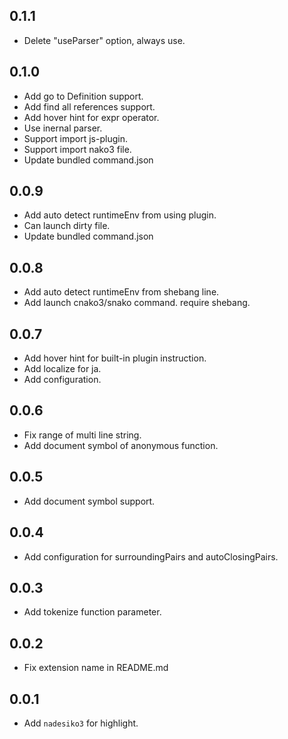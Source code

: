 ## 0.1.1
- Delete "useParser" option, always use.

## 0.1.0
- Add go to Definition support.
- Add find all references support.
- Add hover hint for expr operator.
- Use inernal parser.
- Support import js-plugin.
- Support import nako3 file.
- Update bundled command.json 

## 0.0.9
- Add auto detect runtimeEnv from using plugin.
- Can launch dirty file.
- Update bundled command.json 

## 0.0.8
- Add auto detect runtimeEnv from shebang line.
- Add launch cnako3/snako command. require shebang.

## 0.0.7
- Add hover hint for built-in plugin instruction.
- Add localize for ja.
- Add configuration.

## 0.0.6
- Fix range of multi line string.
- Add document symbol of anonymous function.

## 0.0.5
- Add document symbol support. 

## 0.0.4
- Add configuration for surroundingPairs and autoClosingPairs.

## 0.0.3
- Add tokenize function parameter.

## 0.0.2
- Fix extension name in README.md

## 0.0.1
- Add `nadesiko3` for highlight.
